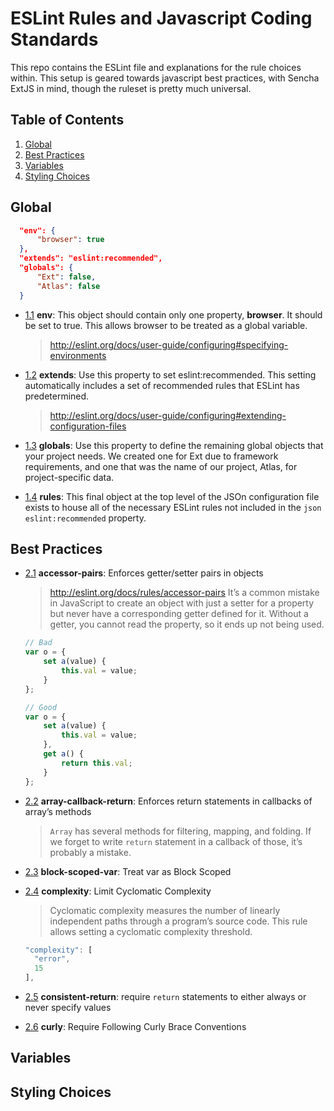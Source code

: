 # ESLint Rules and Javascript Coding Standards
This repo contains the ESLint file and explanations for the rule choices within. This setup is geared towards javascript best practices, with Sencha ExtJS in mind, though the ruleset is pretty much universal. 

## Table of Contents
1. [Global](#global)
2. [Best Practices](#best-practices)
3. [Variables](#variables)
4. [Styling Choices](#styling-choices)

## Global
  ```json
    "env": {
        "browser": true
    },
    "extends": "eslint:recommended",
    "globals": {
        "Ext": false,
        "Atlas": false
    }
  ```
  - [1.1](#env) **env**: This object should contain only one property, **browser**. It should be set to true. This allows browser to be treated as a global variable.
    > http://eslint.org/docs/user-guide/configuring#specifying-environments
  
  - [1.2](#extends) **extends**: Use this property to set eslint:recommended. This setting automatically includes a set of recommended rules that ESLint has predetermined.
    > http://eslint.org/docs/user-guide/configuring#extending-configuration-files
  - [1.3](#globals) **globals**: Use this property to define the remaining global objects that your project needs. We created one for Ext due to framework requirements, and one that was the name of our project, Atlas, for project-specific data.
  
  - [1.4](#rules) **rules**: This final object at the top level of the JSOn configuration file exists to house all of the necessary ESLint rules not included in the ```json eslint:recommended``` property.
    
## Best Practices
  - [2.1](#accessor-pairs) **accessor-pairs**: Enforces getter/setter pairs in objects

    > http://eslint.org/docs/rules/accessor-pairs 
    It’s a common mistake in JavaScript to create an object with just a setter for a property but never have a corresponding getter defined for it. Without a getter, you cannot read the property, so it ends up not being used.

    ```js
    // Bad
    var o = {
        set a(value) {
            this.val = value;
        }
    };

    // Good
    var o = {
        set a(value) {
            this.val = value;
        },
        get a() {
            return this.val;
        }
    };
    ```
    
  - [2.2](#array-callback-return) **array-callback-return**: Enforces return statements in callbacks of array’s methods
  
    > `Array` has several methods for filtering, mapping, and folding. If we forget to write `return` statement in a callback of those, it’s probably a mistake.
    
  - [2.3](#block-scoped-var) **block-scoped-var**: Treat var as Block Scoped
  
  - [2.4](#complexity) **complexity**: Limit Cyclomatic Complexity
    > Cyclomatic complexity measures the number of linearly independent paths through a program’s source code. This rule allows setting a cyclomatic complexity threshold.
    ```js
    "complexity": [
      "error",
      15
    ],
    ```
    
  - [2.5](#consistent-return) **consistent-return**: require `return` statements to either always or never specify values
  
  - [2.6](#curly) **curly**: Require Following Curly Brace Conventions
  

## Variables

## Styling Choices
